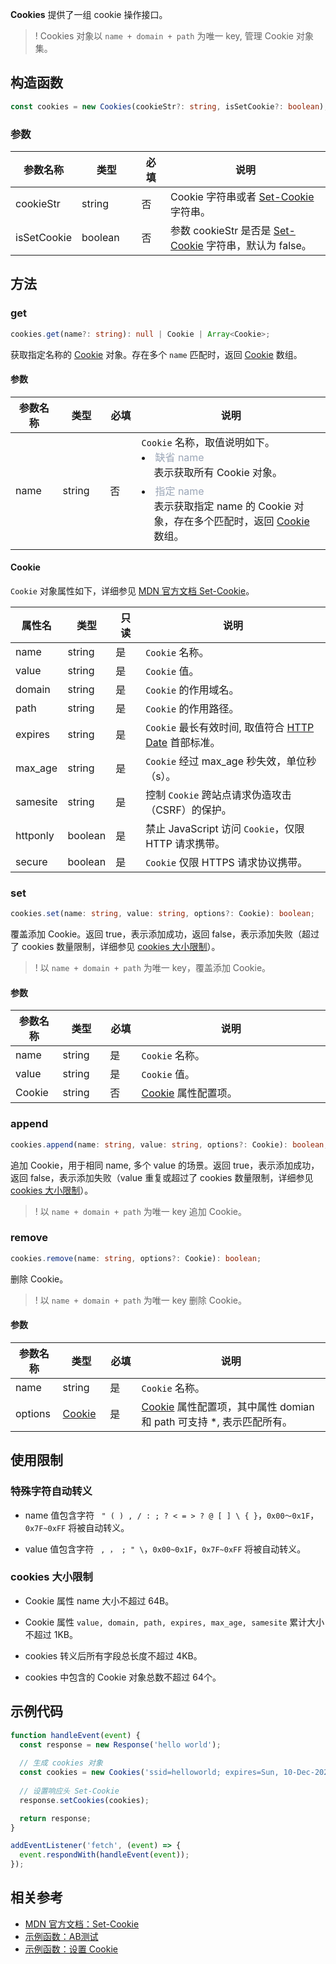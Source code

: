 **Cookies** 提供了一组 cookie 操作接口。

>! Cookies 对象以 `name + domain + path` 为唯一 key, 管理 Cookie 对象集。

## 构造函数
```typescript
const cookies = new Cookies(cookieStr?: string, isSetCookie?: boolean);
```

### 参数

<table>
  <thead>
    <tr>
      <th width="10%">参数名称</th>
      <th width="20%">类型</th>
      <th width="10%">必填</th>
      <th width="60%">说明</th>
    </tr>
  </thead>
  <tbody>
    <tr>
      <td>cookieStr</td>
      <td>string</td>
      <td>否</td>
      <td>Cookie 字符串或者 <a href="https://developer.mozilla.org/en-US/docs/Web/HTTP/Headers/Set-Cookie">Set-Cookie</a> 字符串。</td>
    </tr>
    <tr>
      <td>isSetCookie</td>
      <td>boolean</td>
      <td>否</td>
      <td>参数 cookieStr 是否是 <a href="https://developer.mozilla.org/en-US/docs/Web/HTTP/Headers/Set-Cookie">Set-Cookie</a> 字符串，默认为 false。</td>
    </tr>
  </tbody>
</table>

## 方法
### get
```typescript
cookies.get(name?: string): null | Cookie | Array<Cookie>;
```

获取指定名称的 [Cookie](#Cookie) 对象。存在多个 `name` 匹配时，返回 [Cookie](#Cookie) 数组。

#### 参数

<table>
  <thead>
    <tr>
      <th width="15%">参数名称</th>
      <th width="15%">类型</th>
      <th width="10%">必填</th>
      <th width="60%">说明</th>
    </tr>
  </thead>
  <tbody>
    <tr>
      <td>name</td>
      <td>string</td>
      <td>否</td>
      <td>
        <code>Cookie</code> 名称，取值说明如下。
        <li>
          <font color="#9ba6b7">缺省 name </font><br/>
          <div style="padding-left: 20px;padding-bottom: 6px">
            表示获取所有 Cookie 对象。
          </div> 
        </li>
        <li>
          <font color="#9ba6b7">指定 name </font><br/>
          <div style="padding-left: 20px;padding-bottom: 6px">
            表示获取指定 name 的 Cookie 对象，存在多个匹配时，返回 <a href="#Cookie">Cookie</a> 数组。
          </div> 
        </li>
      </td>
    </tr>
  </tbody>
</table>

#### Cookie[](id:Cookie)
`Cookie` 对象属性如下，详细参见 [MDN 官方文档 Set-Cookie](https://developer.mozilla.org/en-US/docs/Web/HTTP/Headers/Set-Cookie)。

<table>
	<thead>
		<tr>
			<th width="10%">属性名</th>
			<th width="15%">类型</th>
			<th width="10%">只读</th>
			<th width="65%">说明</th>
	</tr>
	</thead>
	<tbody>
		<tr>
			<td>name</td>
			<td>string</td>
			<td>是</td>
			<td><code>Cookie</code> 名称。</td>
		</tr>
    <tr>
			<td>value</td>
			<td>string</td>
			<td>是</td>
			<td><code>Cookie</code> 值。</td>
		</tr>
    <tr>
			<td>domain</td>
			<td>string</td>
			<td>是</td>
			<td><code>Cookie</code> 的作用域名。</td>
		</tr>
    <tr>
			<td>path</td>
			<td>string</td>
			<td>是</td>
			<td><code>Cookie</code> 的作用路径。</td>
		</tr>
    <tr>
			<td>expires</td>
			<td>string</td>
			<td>是</td>
			<td>
        <code>Cookie</code> 最长有效时间, 取值符合 <a href="https://developer.mozilla.org/en-US/docs/Web/HTTP/Headers/Date">HTTP Date</a> 首部标准。
      </td>
		</tr>
    <tr>
			<td>max_age</td>
			<td>string</td>
			<td>是</td>
			<td><code>Cookie</code> 经过 max_age 秒失效，单位秒（s）。</td>
		</tr>
    <tr>
			<td>samesite</td>
			<td>string</td>
			<td>是</td>
			<td>控制 <code>Cookie</code> 跨站点请求伪造攻击（CSRF）的保护。</td>
		</tr>
    <tr>
			<td>httponly</td>
			<td>boolean</td>
			<td>是</td>
			<td>禁止 JavaScript 访问 <code>Cookie</code>，仅限 HTTP 请求携带。</td>
		</tr>
    <tr>
			<td>secure</td>
			<td>boolean</td>
			<td>是</td>
			<td><code>Cookie</code> 仅限 HTTPS 请求协议携带。</td>
		</tr>
	</tbody>
</table>


### set
```typescript
cookies.set(name: string, value: string, options?: Cookie): boolean;
```

覆盖添加 Cookie。返回 true，表示添加成功，返回 false，表示添加失败（超过了 cookies 数量限制，详细参见 [cookies 大小限制](#CookiesLimit)）。

>! 以 `name + domain + path` 为唯一 key，覆盖添加 Cookie。

#### 参数

<table>
  <thead>
    <tr>
      <th width="15%">参数名称</th>
      <th width="15%">类型</th>
      <th width="10%">必填</th>
      <th width="60%">说明</th>
    </tr>
  </thead>
  <tbody>
    <tr>
      <td>name</td>
      <td>string</td>
      <td>是</td>
      <td><code>Cookie</code> 名称。</td>
    </tr>
    <tr>
      <td>value</td>
      <td>string</td>
      <td>是</td>
      <td><code>Cookie</code> 值。</td>
    </tr>
    <tr>
      <td>Cookie</td>
      <td>string</td>
      <td>否</td>
      <td><a href="#Cookie">Cookie</a> 属性配置项。</td>
    </tr>
  </tbody>
</table>

### append
```typescript
cookies.append(name: string, value: string, options?: Cookie): boolean;
```

追加 Cookie，用于相同 name, 多个 value 的场景。返回 true，表示添加成功，返回 false，表示添加失败（value 重复或超过了 cookies 数量限制，详细参见 [cookies 大小限制](#CookiesLimit)）。

>! 以 `name + domain + path` 为唯一 key 追加 Cookie。

### remove
```typescript
cookies.remove(name: string, options?: Cookie): boolean;
```

删除 Cookie。

>! 以 `name + domain + path` 为唯一 key 删除 Cookie。

#### 参数

<table>
  <thead>
    <tr>
      <th width="15%">参数名称</th>
      <th width="15%">类型</th>
      <th width="10%">必填</th>
      <th width="60%">说明</th>
    </tr>
  </thead>
  <tbody>
    <tr>
      <td>name</td>
      <td>string</td>
      <td>是</td>
      <td><code>Cookie</code> 名称。</td>
    </tr>
    <tr>
      <td>options</td>
      <td><a href="#Cookie">Cookie</a></td>
      <td>是</td>
      <td>
        <a href="#Cookie">Cookie</a> 属性配置项，其中属性 domian 和 path 可支持 *, 表示匹配所有。
      </td>
    </tr>
  </tbody>
</table>

## 使用限制
### 特殊字符自动转义
- name 值包含字符 ` " ( ) , / : ; ? < = > ? @ [ ] \ { }`，`0x00～0x1F`， `0x7F~0xFF` 将被自动转义。

- value 值包含字符 ` , ， ; " \`，`0x00~0x1F`，`0x7F~0xFF` 将被自动转义。

### cookies 大小限制[](id:CookiesLimit)
- Cookie 属性 name 大小不超过 64B。

- Cookie 属性 `value, domain, path, expires, max_age, samesite` 累计大小不超过 1KB。

- cookies 转义后所有字段总长度不超过 4KB。

- cookies 中包含的 Cookie 对象总数不超过 64个。

## 示例代码
```typescript
function handleEvent(event) {
  const response = new Response('hello world');
    
  // 生成 cookies 对象
  const cookies = new Cookies('ssid=helloworld; expires=Sun, 10-Dec-2023 03:10:01 GMT; path=/; domain=.tencentcloud.com; samesite=.tencentcloud.com', true);
  
  // 设置响应头 Set-Cookie
  response.setCookies(cookies);

  return response;
}

addEventListener('fetch', (event) => {    
  event.respondWith(handleEvent(event));
});
```

## 相关参考 
- [MDN 官方文档：Set-Cookie](https://developer.mozilla.org/en-US/docs/Web/HTTP/Headers/Set-Cookie)
- [示例函数：AB测试](https://www.tencentcloud.com/document/product/1145/52707)
- [示例函数：设置 Cookie](https://www.tencentcloud.com/document/product/1145/52708)
